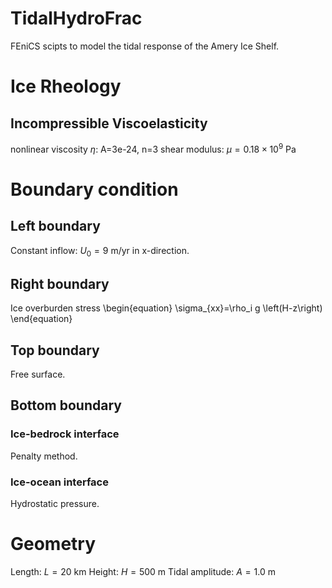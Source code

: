# TidalHydroFrac

FEniCS scipts to model the tidal response of the Amery Ice Shelf.

# Ice Rheology
## Incompressible Viscoelasticity
  nonlinear viscosity $\eta$: A=3e-24, n=3
  shear modulus: $\mu=0.18\times 10^{9}$ $\text{Pa}$

# Boundary condition
## Left boundary 
Constant inflow: $U_0 = 9$ m/yr in x-direction.
## Right boundary
Ice overburden stress
\begin{equation}
  \sigma_{xx}=\rho_i g \left(H-z\right)
\end{equation}

## Top boundary
Free surface.

## Bottom boundary
### Ice-bedrock interface
Penalty method.

### Ice-ocean interface
Hydrostatic pressure.
  
# Geometry
Length: $L=20$ km
Height: $H=500$ m
Tidal amplitude: $A=1.0$ m
